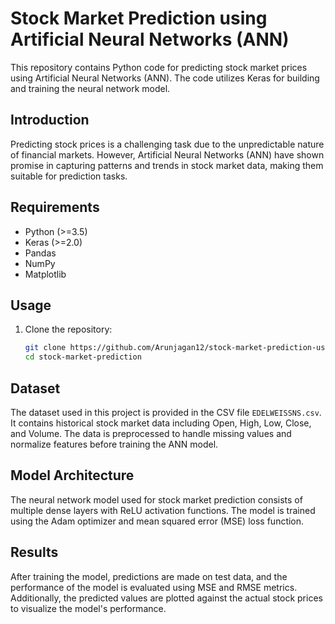 # Stock Market Prediction using Artificial Neural Networks (ANN)

This repository contains Python code for predicting stock market prices using Artificial Neural Networks (ANN). The code utilizes Keras for building and training the neural network model.

## Introduction

Predicting stock prices is a challenging task due to the unpredictable nature of financial markets. However, Artificial Neural Networks (ANN) have shown promise in capturing patterns and trends in stock market data, making them suitable for prediction tasks.

## Requirements

- Python (>=3.5)
- Keras (>=2.0)
- Pandas
- NumPy
- Matplotlib

## Usage

1. Clone the repository:

    ```bash
    git clone https://github.com/Arunjagan12/stock-market-prediction-using-ann.git
    cd stock-market-prediction
    ```

## Dataset

The dataset used in this project is provided in the CSV file `EDELWEISSNS.csv`. It contains historical stock market data including Open, High, Low, Close, and Volume. The data is preprocessed to handle missing values and normalize features before training the ANN model.

## Model Architecture

The neural network model used for stock market prediction consists of multiple dense layers with ReLU activation functions. The model is trained using the Adam optimizer and mean squared error (MSE) loss function.

## Results

After training the model, predictions are made on test data, and the performance of the model is evaluated using MSE and RMSE metrics. Additionally, the predicted values are plotted against the actual stock prices to visualize the model's performance.

